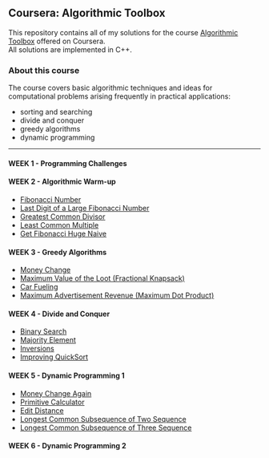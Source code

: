 ## Coursera: Algorithmic Toolbox

This repository contains all of my solutions for the course [Algorithmic Toolbox](https://www.coursera.org/learn/algorithmic-toolbox/) offered on Coursera.  
All solutions are implemented in C++.

### About this course

The course covers basic algorithmic techniques and ideas for computational problems arising frequently in practical applications:  
<ul>
        <li>sorting and searching</li>
        <li>divide and conquer</li>
        <li>greedy algorithms</li>
   <li>dynamic programming</li>
</ul>

   ***
    
#### WEEK 1 - Programming Challenges
#### WEEK 2 - Algorithmic Warm-up  
<ul>
   <li><a href="https://github.com/Svetlaaan/Algorithmic_Toolbox/blob/master/week%202/fibonacci.cpp">Fibonacci Number</a></li>
   <li><a href="https://github.com/Svetlaaan/Algorithmic_Toolbox/blob/master/week%202/last_digit.cpp">Last Digit of a Large Fibonacci Number</a></li>
   <li><a href="https://github.com/Svetlaaan/Algorithmic_Toolbox/blob/master/week%202/GreatestCommonDivisor.cpp">Greatest Common Divisor</a></li>
   <li><a href="https://github.com/Svetlaaan/Algorithmic_Toolbox/blob/master/week%202/LeastCommonMultiple.cpp">Least Common Multiple</a></li>
   <li><a href="https://github.com/Svetlaaan/Algorithmic_Toolbox/blob/master/week%202/Pisano.cpp">Get Fibonacci Huge Naive</a></li>
</ul>  

#### WEEK 3 - Greedy Algorithms  
<ul>
   <li><a href="https://github.com/Svetlaaan/Algorithmic_Toolbox/blob/master/week%203/1_money_change.cpp">Money Change</a></li> 
   <li><a href="https://github.com/Svetlaaan/Algorithmic_Toolbox/blob/master/week%203/2_maximum_value_of_the_loot.cpp">Maximum Value of the Loot (Fractional Knapsack)</a></li> 
   <li><a href="https://github.com/Svetlaaan/Algorithmic_Toolbox/blob/master/week%203/3_car_fueling.cpp">Car Fueling</a></li> 
   <li><a href="https://github.com/Svetlaaan/Algorithmic_Toolbox/blob/master/week%203/4_maximum_advertisement_revenue.cpp">Maximum Advertisement Revenue (Maximum Dot Product)</a></li> 
</ul>  

#### WEEK 4 - Divide and Conquer  
<ul>
   <li><a href="https://github.com/Svetlaaan/Algorithmic_Toolbox/blob/master/week%204/1_binary_search.cpp">Binary Search</a></li> 
   <li><a href="https://github.com/Svetlaaan/Algorithmic_Toolbox/blob/master/week%204/2_majority_element.cpp">Majority Element</a></li> 
   <li><a href="https://github.com/Svetlaaan/Algorithmic_Toolbox/blob/master/week%204/inversion.cpp">Inversions</a></li> 
   <li><a href="https://github.com/Svetlaaan/Algorithmic_Toolbox/blob/master/week%204/sorting.cpp">Improving QuickSort</a></li> 
</ul>  

#### WEEK 5 - Dynamic Programming 1  
<ul>
   <li><a href="https://github.com/Svetlaaan/Algorithmic_Toolbox/blob/master/week%205/money_change.cpp">Money Change Again</a></li> 
   <li><a href="https://github.com/Svetlaaan/Algorithmic_Toolbox/blob/master/week%205/primitive_calculator.cpp">Primitive Calculator</a></li> 
   <li><a href="https://github.com/Svetlaaan/Algorithmic_Toolbox/blob/master/week%205/edit_distance.cpp">Edit Distance</a></li> 
   <li><a href="https://github.com/Svetlaaan/Algorithmic_Toolbox/blob/master/week%205/lcm_two.cpp">Longest Common Subsequence of Two Sequence</a></li> 
   <li><a href="https://github.com/Svetlaaan/Algorithmic_Toolbox/blob/master/week%205/lcm_three.cpp">Longest Common Subsequence of Three Sequence</a></li> 
</ul>  

#### WEEK 6 - Dynamic Programming 2
